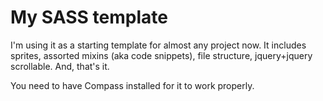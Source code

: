My SASS template
=============

I'm using it as a starting template for almost any project now.
It includes sprites, assorted mixins (aka code snippets), file structure, jquery+jquery scrollable. 
And, that's it.

You need to have Compass installed for it to work properly.

